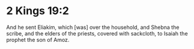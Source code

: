 # 2 Kings 19:2

And he sent Eliakim, which [was] over the household, and Shebna the scribe, and the elders of the priests, covered with sackcloth, to Isaiah the prophet the son of Amoz.